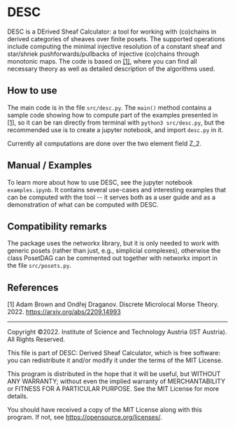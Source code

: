 # DESC
DESC is a DErived Sheaf Calculator: a tool for working with (co)chains in derived categories of sheaves over finite posets. The supported operations include computing the minimal injective resolution of a constant sheaf and star/shriek pushforwards/pullbacks of injective (co)chains through monotonic maps. The code is based on [[1]](BrDr), where you can find all necessary theory as well as detailed description of the algorithms used.

## How to use

The main code is in the file `src/desc.py`. The `main()` method contains a sample code showing how to compute part of the examples presented in [[1]](BrDr), so it can be ran directly from terminal with `python3 src/desc.py`, but the recommended use is to create a jupyter notebook, and import `desc.py` in it.

Currently all computations are done over the two element field Z_2.

## Manual / Examples

To learn more about how to use DESC, see the jupyter notebook `examples.ipynb`. It contains several use-cases and interesting examples that can be computed with the tool -- it serves both as a user guide and as a demonstration of what can be computed with DESC.

## Compatibility remarks

The package uses the networkx library, but it is only needed to work with generic posets (rather than just, e.g., simplicial complexes), otherwise the class PosetDAG can be commented out together with networkx import in the file `src/posets.py`.

## References
<a id="BrDr">[1]</a> 
Adam Brown and Ondřej Draganov.
Discrete Microlocal Morse Theory.
2022.
<https://arxiv.org/abs/2209.14993>




--------------------------------------------------

Copyright ©2022. Institute of Science and Technology Austria (IST Austria). All Rights Reserved.

This file is part of DESC: Derived Sheaf Calculator, which is free software: you can redistribute it and/or modify it under the terms of the MIT License.
 
This program is distributed in the hope that it will be useful, but WITHOUT ANY WARRANTY; without even the implied warranty of MERCHANTABILITY or FITNESS FOR A PARTICULAR PURPOSE. See the MIT License for more details.
 
You should have received a copy of the MIT License along with this program. If not, see <https://opensource.org/licenses/>.
